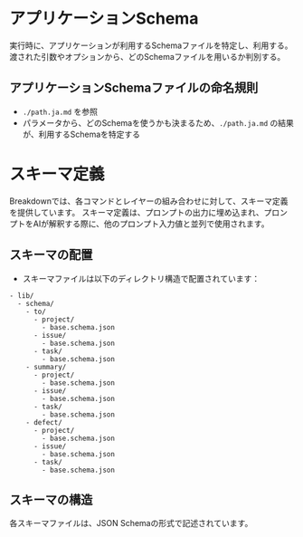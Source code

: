 # アプリケーションSchema
実行時に、アプリケーションが利用するSchemaファイルを特定し、利用する。
渡された引数やオプションから、どのSchemaファイルを用いるか判別する。

## アプリケーションSchemaファイルの命名規則
- `./path.ja.md` を参照
- パラメータから、どのSchemaを使うかも決まるため、`./path.ja.md` の結果が、利用するSchemaを特定する

# スキーマ定義

Breakdownでは、各コマンドとレイヤーの組み合わせに対して、スキーマ定義を提供しています。
スキーマ定義は、プロンプトの出力に埋め込まれ、プロンプトをAIが解釈する際に、他のプロンプト入力値と並列で使用されます。

## スキーマの配置

- スキーマファイルは以下のディレクトリ構造で配置されています：

```
- lib/
  - schema/
    - to/
      - project/
        - base.schema.json
      - issue/
        - base.schema.json
      - task/
        - base.schema.json
    - summary/
      - project/
        - base.schema.json
      - issue/
        - base.schema.json
      - task/
        - base.schema.json
    - defect/
      - project/
        - base.schema.json
      - issue/
        - base.schema.json
      - task/
        - base.schema.json
```

## スキーマの構造

各スキーマファイルは、JSON Schemaの形式で記述されています。


